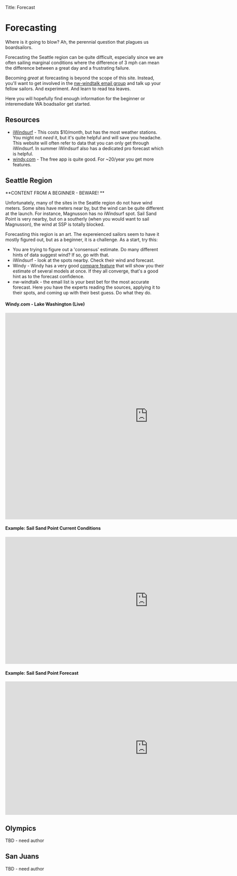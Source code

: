 Title: Forecast

# Forecasting

Where is it going to blow? Ah, the perennial question that plagues us boardsailors.

Forecasting the Seattle region can be quite difficult, especially since we
are often sailing marginal conditions where the difference of 3 mph can mean
the difference between a great day and a frustrating failure.

Becoming _great_ at forecasting is beyond the scope of this site. Instead, you'll
want to get involved in the [nw-windtalk email group](https://groups.io/g/nw-windtalk)
and talk up your fellow sailors. And experiment. And learn to read tea leaves.

Here you will hopefully find enough information for the beginner or interemediate WA
boadsailor get started.

## Resources

- [iWindsurf](iwindsurf.com) - This costs $10/month, but has the most weather stations.
  You might not _need_ it, but it's quite helpful and will save you headache.
  This website will often refer to data that you can only get through iWindsurf.
  In summer iWindsurf also has a dedicated pro forecast which is helpful.
- [windy.com](windy.com) - The free app is quite good. For ~20/year you get more features.

## Seattle Region

**CONTENT FROM A BEGINNER - BEWARE! **

Unfortunately, many of the sites in the Seattle region do not have wind meters.
Some sites have meters near by, but the wind can be quite different at the launch.
For instance, Magnusson has no iWindsurf spot. Sail Sand Point is very nearby, but
on a southerly (when you would want to sail Magnusson), the wind at SSP is totally blocked.

Forecasting this region is an art. The expereienced sailors seem to have it mostly figured
out, but as a beginner, it is a challenge. As a start, try this:

- You are trying to figure out a 'consensus' estimate. Do many different hints of data
  suggest wind? If so, go with that.
- iWindsurf - look at the spots nearby. Check their wind and forecast.
- Windy - Windy has a very good [compare feature](https://community.windy.com/topic/9427/how-to-use-the-compare-feature)
  that will show you their estimate of several models at once. If they all converge, that's
  a good hint as to the forecast confidence.
- nw-windtalk - the email list is your best bet for the most accurate forecast. Here you
  have the experts reading the sources, applying it to their spots, and coming up with their
  best guess. Do what they do.

#### Windy.com - Lake Washington (Live)

<iframe width="900" height="650" src="https://embed.windy.com/embed2.html?lat=47.582&lon=-122.230&detailLat=47.665&detailLon=-122.260&width=650&height=650&zoom=10&level=surface&overlay=wind&product=ecmwf&menu=&message=&marker=&calendar=now&pressure=&type=map&location=coordinates&detail=true&metricWind=default&metricTemp=default&radarRange=-1" frameborder="0"></iframe>

#### Example: Sail Sand Point Current Conditions

<iframe align="top" src="https://widgets.iwindsurf.com/widgets/web/currentConditions?spot_id=116695&amp;units_wind=mph&amp;units_temp=F&amp;width=900&amp;height=400&amp;include_fx=false&amp;color=163770&amp;name=Sail Sand Point&amp;activity=Windsurf&amp;app=iwindsurf" width="900" height="400" frameborder="0" scrolling="no" allowtransparency="no" class="mb-3"></iframe>

#### Example: Sail Sand Point Forecast

<iframe align="top" src="https://widgets.iwindsurf.com/widgets/web/modelTable?spot_id=116695&amp;units_wind=mph&amp;units_temp=F&amp;type=daily&amp;width=900&amp;height=420&amp;color=163770&amp;name=Sail Sand Point&amp;activity=Windsurf&amp;app=iwindsurf" width="900" height="420" frameborder="0" scrolling="no" allowtransparency="no" class="mb-3"></iframe>

## Olympics

TBD - need author

## San Juans

TBD - need author
